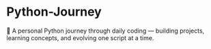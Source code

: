 # Python-Journey
🐍 A personal Python journey through daily coding — building projects, learning concepts, and evolving one script at a time.
